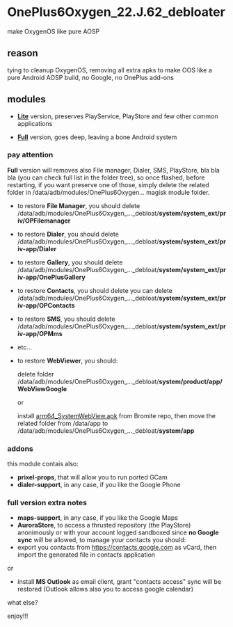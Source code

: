 # OnePlus6Oxygen_22.J.62_debloater
make OxygenOS like pure AOSP

## reason
tying to cleanup OxygenOS, removing all extra apks to make OOS like a pure Android AOSP build, no Google, no OnePlus add-ons

## modules
- <a href="https://github.com/Psk-Ita/OnePlus6Oxygen_22.J.62_debloater/releases/latest">**Lite**</a> version, preserves PlayService, PlayStore and few  other common applications

- <a href="https://github.com/Psk-Ita/OnePlus6Oxygen_22.J.62_debloater/releases/latest">**Full**</a> version, goes deep, leaving a bone Android system
### pay attention
**Full** version will removes also File manager, Dialer, SMS, PlayStore, bla bla bla (you can check full list in the folder tree), so once flashed, before restarting, if you want preserve one of those, simply delete the related folder in /data/adb/modules/OnePlus6Oxygen... magisk module folder.
- to restore **File Manager**, you should delete /data/adb/modules/OnePlus6Oxygen_..._debloat/**system/system_ext/priv/OPFilemanager**
- to restore **Dialer**, you should delete /data/adb/modules/OnePlus6Oxygen_..._debloat/**system/system_ext/priv-app/Dialer**
- to restore **Gallery**, you should delete /data/adb/modules/OnePlus6Oxygen_..._debloat/**system/system_ext/priv-app/OnePlusGallery**
- to restore **Contacts**, you should delete you can delete /data/adb/modules/OnePlus6Oxygen_..._debloat/**system/system_ext/priv-app/OPContacts**
- to restore **SMS**, you should delete /data/adb/modules/OnePlus6Oxygen_..._debloat/**system/system_ext/priv-app/OPMms**
- etc...
- to restore **WebViewer**, you should:

  delete folder /data/adb/modules/OnePlus6Oxygen_..._debloat/**system/product/app/WebViewGoogle**

  or
  
  install <a href="https://github.com/bromite/bromite/releases/latest">arm64_SystemWebView.apk</a> from Bromite repo, then move the related folder from /data/app to /data/adb/modules/OnePlus6Oxygen_..._debloat/**system/app**

### addons
this module contais also:
- **prixel-props**, that will allow you to run ported GCam
- **dialer-support**, in any case, if you like the Google Phone

### full version extra notes
- **maps-support**, in any case, if you like the Google Maps
- **AuroraStore**, to access a thrusted repository (the PlayStore) anonimously or with your account logged sandboxed
since **no Google sync** will be allowed, to manage your contacts you should:
- export you contacts from https://contacts.google.com as vCard, then import the generated file in contacts application

or

- install **MS Outlook** as email client, grant "contacts access" sync will be restored (Outlook allows also you to access google calendar)

what else?

enjoy!!!
